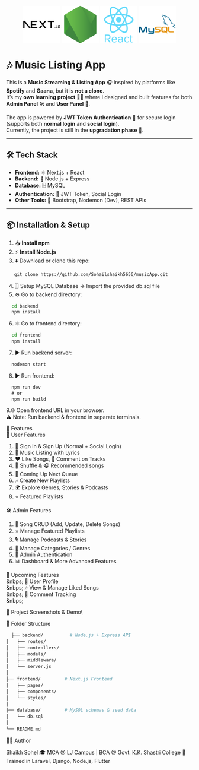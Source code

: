 <p align="center">
  <img src="https://raw.githubusercontent.com/devicons/devicon/master/icons/nextjs/nextjs-original-wordmark.svg" alt="Next.js Logo" width="100"/>
  <img src="https://raw.githubusercontent.com/devicons/devicon/master/icons/nodejs/nodejs-original.svg" alt="Node.js Logo" width="100"/>
  <img src="https://raw.githubusercontent.com/devicons/devicon/master/icons/react/react-original-wordmark.svg" alt="React Logo" width="100"/>
  <img src="https://raw.githubusercontent.com/devicons/devicon/master/icons/mysql/mysql-original-wordmark.svg" alt="MySQL Logo" width="100"/>
</p>

# 🎶 Music Listing App 

This is a **Music Streaming & Listing App** 🎧 inspired by platforms like **Spotify** and **Gaana**, but it is **not a clone**.  
It’s my **own learning project** 👨‍💻 where I designed and built features for both **Admin Panel** 🛠 and **User Panel** 👤.  

The app is powered by **JWT Token Authentication** 🔑 for secure login (supports both **normal login** and **social login**).  
Currently, the project is still in the **upgradation phase** 🚀.

---

## 🛠️ Tech Stack

- **Frontend:** ⚛️ Next.js + React  
- **Backend:** 🌱 Node.js + Express  
- **Database:** 🗄 MySQL  
- **Authentication:** 🔑 JWT Token, Social Login  
- **Other Tools:** 🎨 Bootstrap, Nodemon (Dev), REST APIs

---

## 📦 Installation & Setup

1. 📥 **Install npm**
2. ⚡ **Install Node.js**
3. ⬇️ Download or clone this repo:
```
   git clone https://github.com/Sohailshaikh5656/musicApp.git
```
4. 🗄 Setup MySQL Database → Import the provided db.sql file
5. ⚙️ Go to backend directory:
```bash
  cd backend
  npm install
```
6. ⚛️ Go to frontend directory:
```bash
  cd frontend
  npm install
```
7. ▶️ Run backend server:
```bash
  nodemon start
```
8. ▶️ Run frontend:
```
  npm run dev
  # or
  npm run build
```

9.🌐 Open frontend URL in your browser.<br/>
⚠️ Note: Run backend & frontend in separate terminals.

🌟 Features<br/>
  👤 User Features<br/>
  1. 🔑 Sign In & Sign Up (Normal + Social Login)
  2. 🎵 Music Listing with Lyrics
  3. ❤️ Like Songs, 💬 Comment on Tracks
  4. 🔀 Shuffle & 🎧 Recommended songs
  5. 📌 Coming Up Next Queue
  6. 🎶 Create New Playlists
  7. 🌍 Explore Genres, Stories & Podcasts
  8. ⭐ Featured Playlists

  🛠 Admin Features<br/>
  1. 🎵 Song CRUD (Add, Update, Delete Songs)
  2. ⭐ Manage Featured Playlists
  3. 🎙 Manage Podcasts & Stories
  4. 🎼 Manage Categories / Genres
  5. 🔑 Admin Authentication
  6. 📊 Dashboard & More Advanced Features

🔮 Upcoming Features<br/>&nbps;
  👤 User Profile<br/>&nbps;
  🎶 View & Manage Liked Songs<br/>&nbps;
  💬 Comment Tracking<br/>&nbps;

📸 Project Screenshots & Demo\

📂 Folder Structure
```bash 
  ├── backend/          # Node.js + Express API
│   ├── routes/
│   ├── controllers/
│   ├── models/
│   ├── middleware/
│   └── server.js
│
├── frontend/         # Next.js Frontend
│   ├── pages/
│   ├── components/
│   └── styles/
│
├── database/         # MySQL schemas & seed data
│   └── db.sql
│
└── README.md

```

👨‍💻 Author

Shaikh Sohel
🎓 MCA @ LJ Campus | BCA @ Govt. K.K. Shastri College
💼 Trained in Laravel, Django, Node.js, Flutter
